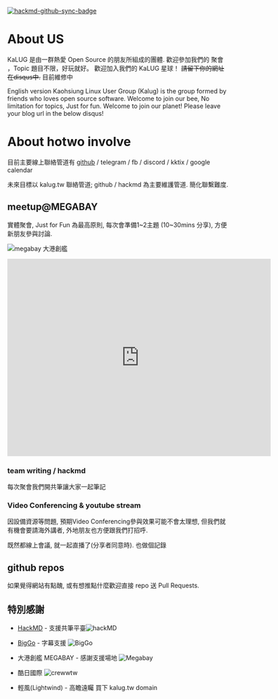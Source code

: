 
[![hackmd-github-sync-badge](https://hackmd.io/R3zw3wszRayxteNYBqs4sg/badge)](https://hackmd.io/R3zw3wszRayxteNYBqs4sg)

# About US

KaLUG 是由一群熱愛 Open Source 的朋友所組成的團體.
歡迎參加我們的 聚會 ，Topic 題目不限，好玩就好。
歡迎加入我們的 KaLUG 星球！
~~請留下你的網址在disqus中.~~
目前維修中

English version
Kaohsiung Linux User Group (Kalug) is the group formed by friends who loves open source software.
Welcome to join our bee, No limitation for topics, Just for fun.
Welcome to join our planet! Please leave your blog url in the below disqus!

# About hotwo involve

目前主要線上聯絡管道有 [github](https://github.com/kalug) / telegram / fb / discord / kktix / google calendar

未來目標以 kalug.tw 聯絡管道; github / hackmd 為主要維護管道. 簡化聯繫難度.

## meetup@MEGABAY

實體聚會, Just for Fun 為最高原則, 每次會準備1~2主題 (10~30mins 分享), 方便新朋友參與討論.

![megabay 大港創艦](https://encrypted-tbn0.gstatic.com/images?q=tbn:ANd9GcQzTUqYbCCfqEmvjKHgj1AmKkTPS5M2Wjc7gA&s)

<iframe src="https://www.google.com/maps/embed?pb=!1m18!1m12!1m3!1d1841.564443005479!2d120.29905579967564!3d22.61166175820609!2m3!1f0!2f0!3f0!3m2!1i1024!2i768!4f13.1!3m3!1m2!1s0x346e037f2a5a9001%3A0x28af37aaf30894aa!2s85%20Sky%20Tower!5e0!3m2!1sen!2stw!4v1730085449958!5m2!1sen!2stw" width="600" height="450" style="border:0;" allowfullscreen="" loading="lazy" referrerpolicy="no-referrer-when-downgrade"></iframe>

### team writing / hackmd

每次聚會我們開共筆讓大家一起筆記

### Video Conferencing & youtube stream

因設備資源等問題, 預期Video Conferencing參與效果可能不會太理想, 但我們就有機會要請海外講者, 外地朋友也方便跟我們打招呼.

既然都線上會議, 就一起直播了(分享者同意時). 也做個記錄

## github repos

如果覺得網站有點醜, 或有想推點什麼歡迎直接 repo 送 Pull Requests.

## 特別感謝

- [HackMD](https://hackmd.io) - 支援共筆平臺![hackMD](https://hackmd.io/logo-full.svg)

- [BigGo](https://biggo.com) - 字幕支援 ![BigGo](https://biggo.com.tw/icons/og-biggo.png)
- 大港創艦 MEGABAY - 感謝支援場地 ![Megabay](https://megabay.kcg.gov.tw/Content/images/logo.png)
- 酷日國際 ![crewwtw](https://crewwtw.com/wp-content/uploads/2024/09/Rectangle-299.png)

- 輕風(Lightwind) - 高瞻遠矚 買下 kalug.tw domain

